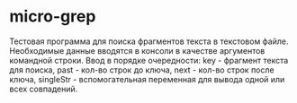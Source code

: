 # micro-grep
Тестовая программа для поиска фрагментов текста в текстовом файле.
Необходимые данные вводятся в консоли в качестве аргументов командной строки. Ввод в порядке очередности:
key - фрагмент текста для поиска,
past - кол-во строк до ключа,
next - кол-во строк после ключа,
singleStr - вспомогательная переменная для вывода одной или всех совпадений.
